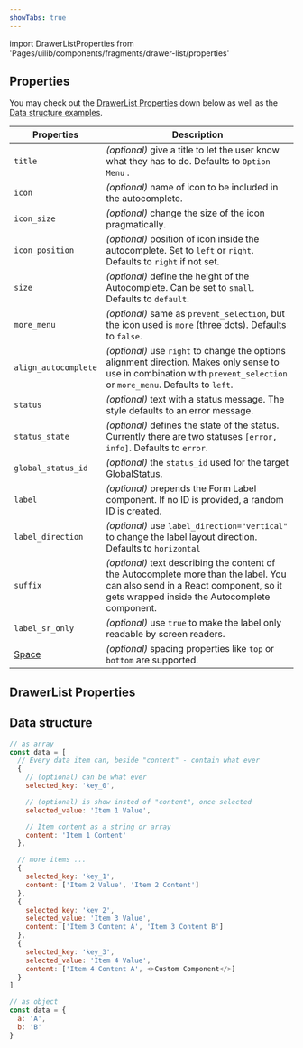 ```yaml
---
showTabs: true
---
```


import DrawerListProperties from 'Pages/uilib/components/fragments/drawer-list/properties'

## Properties

You may check out the [DrawerList Properties](#drawerlist-properties) down below as well as the [Data structure examples](#data-structure).

| Properties                                  | Description                                                                                                                                                                     |
| ------------------------------------------- | ------------------------------------------------------------------------------------------------------------------------------------------------------------------------------- |
| `title`                                     | _(optional)_ give a title to let the user know what they has to do. Defaults to `Option Menu` .                                                                                 |
| `icon`                                      | _(optional)_ name of icon to be included in the autocomplete.                                                                                                                   |
| `icon_size`                                 | _(optional)_ change the size of the icon pragmatically.                                                                                                                         |
| `icon_position`                             | _(optional)_ position of icon inside the autocomplete. Set to `left` or `right`. Defaults to `right` if not set.                                                                |
| `size`                                      | _(optional)_ define the height of the Autocomplete. Can be set to `small`. Defaults to `default`.                                                                               |
| `more_menu`                                 | _(optional)_ same as `prevent_selection`, but the icon used is `more` (three dots). Defaults to `false`.                                                                        |
| `align_autocomplete`                        | _(optional)_ use `right` to change the options alignment direction. Makes only sense to use in combination with `prevent_selection` or `more_menu`. Defaults to `left`.         |
| `status`                                    | _(optional)_ text with a status message. The style defaults to an error message.                                                                                                |
| `status_state`                              | _(optional)_ defines the state of the status. Currently there are two statuses `[error, info]`. Defaults to `error`.                                                            |
| `global_status_id`                          | _(optional)_ the `status_id` used for the target [GlobalStatus](/uilib/components/global-status).                                                                               |
| `label`                                     | _(optional)_ prepends the Form Label component. If no ID is provided, a random ID is created.                                                                                   |
| `label_direction`                           | _(optional)_ use `label_direction="vertical"` to change the label layout direction. Defaults to `horizontal`                                                                    |
| `suffix`                                    | _(optional)_ text describing the content of the Autocomplete more than the label. You can also send in a React component, so it gets wrapped inside the Autocomplete component. |
| `label_sr_only`                             | _(optional)_ use `true` to make the label only readable by screen readers.                                                                                                      |
| [Space](/uilib/components/space/properties) | _(optional)_ spacing properties like `top` or `bottom` are supported.                                                                                                           |

## DrawerList Properties

<DrawerListProperties />

## Data structure

```js
// as array
const data = [
  // Every data item can, beside "content" - contain what ever
  {
    // (optional) can be what ever
    selected_key: 'key_0',

    // (optional) is show insted of "content", once selected
    selected_value: 'Item 1 Value',

    // Item content as a string or array
    content: 'Item 1 Content'
  },

  // more items ...
  {
    selected_key: 'key_1',
    content: ['Item 2 Value', 'Item 2 Content']
  },
  {
    selected_key: 'key_2',
    selected_value: 'Item 3 Value',
    content: ['Item 3 Content A', 'Item 3 Content B']
  },
  {
    selected_key: 'key_3',
    selected_value: 'Item 4 Value',
    content: ['Item 4 Content A', <>Custom Component</>]
  }
]

// as object
const data = {
  a: 'A',
  b: 'B'
}
```
